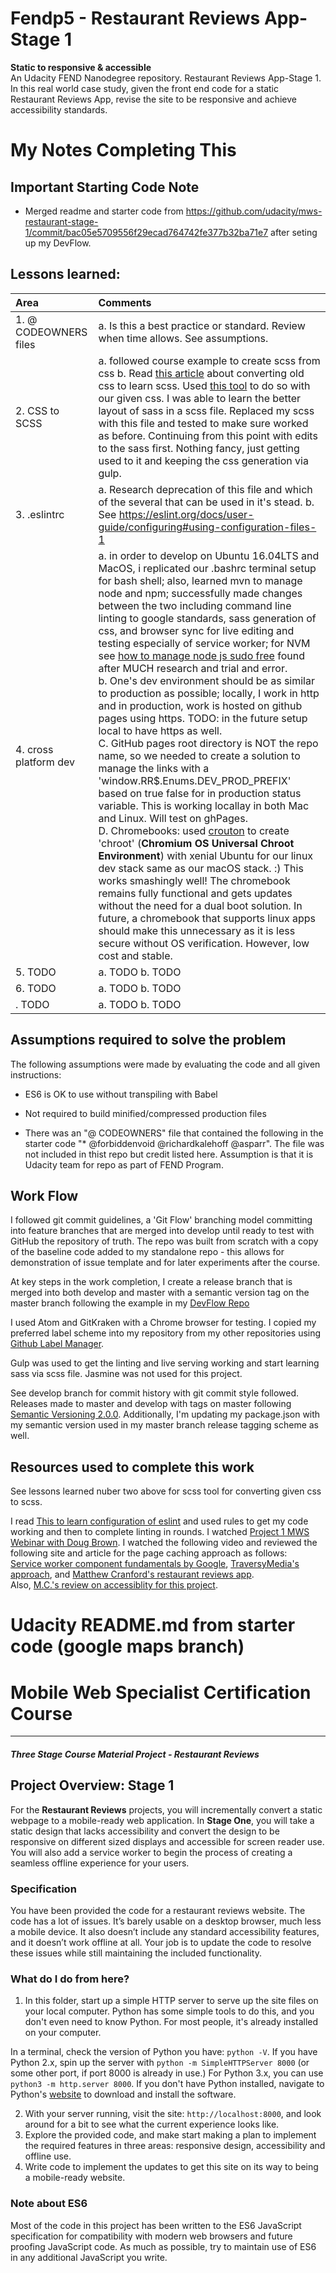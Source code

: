 # Fendp5 - Restaurant Reviews App-Stage 1
**Static to responsive & accessible**  
An Udacity FEND Nanodegree repository. Restaurant Reviews App-Stage 1. In this real world case study, given the front end code for a static Restaurant Reviews App, revise the site to be responsive and achieve accessibility standards.

# My Notes Completing This

## Important Starting Code Note
 - Merged readme and starter code from https://github.com/udacity/mws-restaurant-stage-1/commit/bac05e5709556f29ecad764742fe377b32ba71e7 after seting up my DevFlow.

## Lessons learned:  

| Area | Comments |
| :--- | :--- |
| 1. @ CODEOWNERS files | a. Is this a best practice or standard. Review when time allows. See assumptions. |
| 2. CSS to SCSS | a. followed course example to create scss from css b. Read [this article](https://www.hongkiat.com/blog/convert-css-to-sass/) about converting old css to learn scss. Used [this tool](http://css2sass.herokuapp.com/) to do so with our given css. I was able to learn the better layout of sass in a scss file. Replaced my scss with this file and tested to make sure worked as before. Continuing from this point with edits to the sass first. Nothing fancy, just getting used to it and keeping the css generation via gulp.  |
| 3. .eslintrc | a. Research deprecation of this file and which of the several that can be used in it's stead. b. See https://eslint.org/docs/user-guide/configuring#using-configuration-files-1 |
| 4. cross platform dev | a. in order to develop on Ubuntu 16.04LTS and MacOS, i replicated our .bashrc terminal setup for bash shell; also, learned mvn to manage node and npm; successfully made changes between the two including command line linting to google standards, sass generation of css, and browser sync for live editing and testing especially of service worker; for NVM see [how to manage node js sudo free](https://www.nearform.com/blog/how-to-manage-node-js-sudo-free-with-nvm/) found after MUCH research and trial and error.<br>b. One's dev environment should be as similar to production as possible; locally, I work in http and in production, work is hosted on github pages using https. TODO: in the future setup local to have https as well.<br>C. GitHub pages root directory is NOT the repo name, so we needed to create a solution to manage the links with a 'window.RR$.Enums.DEV_PROD_PREFIX' based on true false for in production status variable. This is working locallay in both Mac and Linux. Will test on ghPages.<br>D. Chromebooks: used [crouton](https://github.com/dnschneid/crouton) to create 'chroot' (**Chromium OS Universal Chroot Environment**) with xenial Ubuntu for our linux dev stack same as our macOS stack. :) This works smashingly well! The chromebook remains fully functional and gets updates without the need for a dual boot solution. In future, a chromebook that supports linux apps should make this unnecessary as it is less secure without OS verification. However, low cost and stable. |
| 5. TODO | a. TODO b. TODO |
| 6. TODO | a. TODO b. TODO |
| . TODO | a. TODO b. TODO |

## Assumptions required to solve the problem
The following assumptions were made by evaluating the code and all given instructions:
 - ES6 is OK to use without transpiling with Babel
 
 - Not required to build minified/compressed production files

 - There was an "@ CODEOWNERS" file that contained the following in the starter code "* @forbiddenvoid @richardkalehoff @asparr". The file was not included in thist repo but credit listed here. Assumption is that it is Udacity team for repo as part of FEND Program.

## Work Flow
I followed git commit guidelines, a 'Git Flow' branching model committing into feature branches that are merged into develop until ready to test with GitHub the repository of truth. The repo was built from scratch with a copy of the baseline code added to my standalone repo - this allows for demonstration of issue template and for later experiments after the course. 

At key steps in the work completion, I create a release branch that is merged into both develop and master with a semantic version tag on the master branch following the example in my [DevFlow Repo](https://github.com/rudimusmaximus/DevFlow)

I used Atom and GitKraken with a Chrome browser for testing. I copied my preferred label scheme into my repository from my other repositories using [Github Label Manager](https://www.dorukdestan.com/github-label-manager/).

Gulp was used to get the linting and live serving working and start learning sass via scss file. Jasmine was not used for this project.

See develop branch for commit history with git commit style followed. Releases made to master and develop with tags on master following [Semantic Versioning 2.0.0](https://semver.org/). Additionally, I'm updating my package.json with my semantic version used in my master branch release tagging scheme as well.

## Resources used to complete this work
See lessons learned nuber two above for scss tool for converting given css to scss.

I read [This to learn configuration of eslint](https://eslint.org/docs/user-guide/configuring) and used rules to get my code working and then to complete linting in rounds.
I watched [Project 1 MWS Webinar with Doug Brown](https://www.youtube.com/watch?v=92dtrNU1GQc).
I watched the following video and reviewed the following site and article for the page caching approach as follows:  
[Service worker component fundamentals by Google](https://developers.google.com/web/fundamentals/primers/service-workers/), [TraversyMedia's approach](https://www.youtube.com/watch?v=ksXwaWHCW6k), and [Matthew Cranford's restaurant reviews app](https://matthewcranford.com/restaurant-reviews-app-walkthrough-part-4-service-workers/).  
Also, [M.C.'s review on accessiblity for this project]().  


# Udacity README.md from starter code (google maps branch)  

# Mobile Web Specialist Certification Course
---
#### _Three Stage Course Material Project - Restaurant Reviews_

## Project Overview: Stage 1

For the **Restaurant Reviews** projects, you will incrementally convert a static webpage to a mobile-ready web application. In **Stage One**, you will take a static design that lacks accessibility and convert the design to be responsive on different sized displays and accessible for screen reader use. You will also add a service worker to begin the process of creating a seamless offline experience for your users.

### Specification

You have been provided the code for a restaurant reviews website. The code has a lot of issues. It’s barely usable on a desktop browser, much less a mobile device. It also doesn’t include any standard accessibility features, and it doesn’t work offline at all. Your job is to update the code to resolve these issues while still maintaining the included functionality. 

### What do I do from here?

1. In this folder, start up a simple HTTP server to serve up the site files on your local computer. Python has some simple tools to do this, and you don't even need to know Python. For most people, it's already installed on your computer. 

In a terminal, check the version of Python you have: `python -V`. If you have Python 2.x, spin up the server with `python -m SimpleHTTPServer 8000` (or some other port, if port 8000 is already in use.) For Python 3.x, you can use `python3 -m http.server 8000`. If you don't have Python installed, navigate to Python's [website](https://www.python.org/) to download and install the software.

2. With your server running, visit the site: `http://localhost:8000`, and look around for a bit to see what the current experience looks like.
3. Explore the provided code, and make start making a plan to implement the required features in three areas: responsive design, accessibility and offline use.
4. Write code to implement the updates to get this site on its way to being a mobile-ready website.

### Note about ES6

Most of the code in this project has been written to the ES6 JavaScript specification for compatibility with modern web browsers and future proofing JavaScript code. As much as possible, try to maintain use of ES6 in any additional JavaScript you write. 

